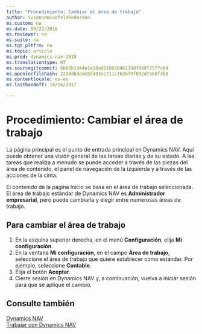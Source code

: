 ```yaml
---
title: "Procedimiento: Cambiar el área de trabajo"
author: SusanneWindfeldPedersen
ms.custom: na
ms.date: 09/22/2016
ms.reviewer: na
ms.suite: na
ms.tgt_pltfrm: na
ms.topic: article
ms.prod: dynamics-nav-2018
ms.translationtype: HT
ms.sourcegitcommit: 6b60b1344a1e18ad91863046110df880f75f7c04
ms.openlocfilehash: 2220dbdede8d493ec711c763bf9f092d7368f3b0
ms.contentlocale: es-es
ms.lasthandoff: 10/16/2017

---
```


# <a name="how-to-change-the-role-center"></a>Procedimiento: Cambiar el área de trabajo
La página principal es el punto de entrada principal en Dynamics NAV. Aquí puede obtener una visión general de las tareas diarias y de su estado. A las tareas que realiza a menudo se puede acceder a través de las piezas del área de contenido, el panel de navegación de la izquierda y a través de las acciones de la cinta.

El contenido de la página Inicio se basa en el área de trabajo seleccionada. El área de trabajo estándar de Dynamics NAV es **Administrador empresarial**, pero puede cambiarla y elegir entre numerosas áreas de trabajo.

## <a name="to-change-role-center"></a>Para cambiar el área de trabajo
1. En la esquina superior derecha, en el menú **Configuración**, elija **Mi configuración**.
2. En la ventana **Mi configuración**, en el campo **Área de trabajo**, seleccione el área de trabajo que quiere establecer como estándar. Por ejemplo, seleccione **Contable**.
3. Elija el botón **Aceptar**.
4. Cierre sesión en Dynamics NAV y, a continuación, vuelva a iniciar sesión para que se aplique el cambio.

## <a name="see-also"></a>Consulte también
[Dynamics NAV](across-get-started.md)  
[Trabajar con Dynamics NAV](ui-work-product.md)  

